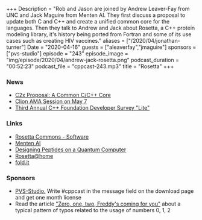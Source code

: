 +++
Description = "Rob and Jason are joined by Andrew Leaver-Fay from UNC and Jack Maguire from Menten AI. They first discuss a proposal to update both C and C++ and create a unified common core for the languages. Then they talk to Andrew and Jack about Rosetta, a C++ protein modeling library, it's history being ported from Fortran and some of its use cases such as creating HIV vaccines."
aliases = ["/2020/04/jonathan-turner"]
Date = "2020-04-16"
guests = ["aleaverfay","jmaguire"]
sponsors = ["pvs-studio"]
episode = "243"
episode_image = "img/episode/2020/04/andrew-jack-rosetta.png"
podcast_duration = "00:52:23"
podcast_file = "cppcast-243.mp3"
title = "Rosetta"
+++

### News ###

 - [C2x Proposal: A Common C/C++ Core](http://www.open-std.org/jtc1/sc22/wg14/www/docs/n2494.pdf)
 - [Clion AMA Session on May 7](https://blog.jetbrains.com/clion/2020/04/live-webinar-clion-ama/)
 - [Third Annual C++ Foundation Developer Survey "Lite"](https://isocpp.org/blog/2020/04/third-annual-cpp-foundation-developer-survey-lite)

### Links ###

 - [Rosetta Commons - Software](https://www.rosettacommons.org/software)
 - [Menten AI](https://menten.ai/)
 - [Designing Peptides on a Quantum Computer](https://www.biorxiv.org/content/10.1101/752485v1)
 - [Rosetta@home](http://boinc.bakerlab.org/)
 - [fold.it](http://fold.it/)

### Sponsors ###

- [PVS-Studio.](http://bit.ly/2YOH7re) Write #cppcast in the message field on the download page and get one month license
- Read the article ["Zero, one, two, Freddy's coming for you"](http://bit.ly/2STw7D9) about a typical pattern of typos related to the usage of numbers 0, 1, 2
